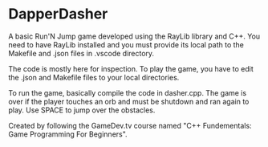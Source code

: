# DapperDasher
A basic Run'N Jump game developed using the RayLib library and C++.
You need to have RayLib installed and you must provide its local path to the Makefile and .json files in .vscode directory.

The code is mostly here for inspection. To play the game, you have to edit the .json and Makefile files to your local directories.


To run the game, basically compile the code in dasher.cpp. The game is over if the player touches an orb and must be shutdown and ran again to play. 
Use SPACE to jump over the obstacles.

Created by following the GameDev.tv course named "C++ Fundementals: Game Programming For Beginners".

